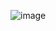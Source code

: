 ![image](https://github.com/JuanCassinerio/Dolar-Peso-API/assets/113950415/bfad6d20-3ece-4380-8797-5ee9964d2416)
